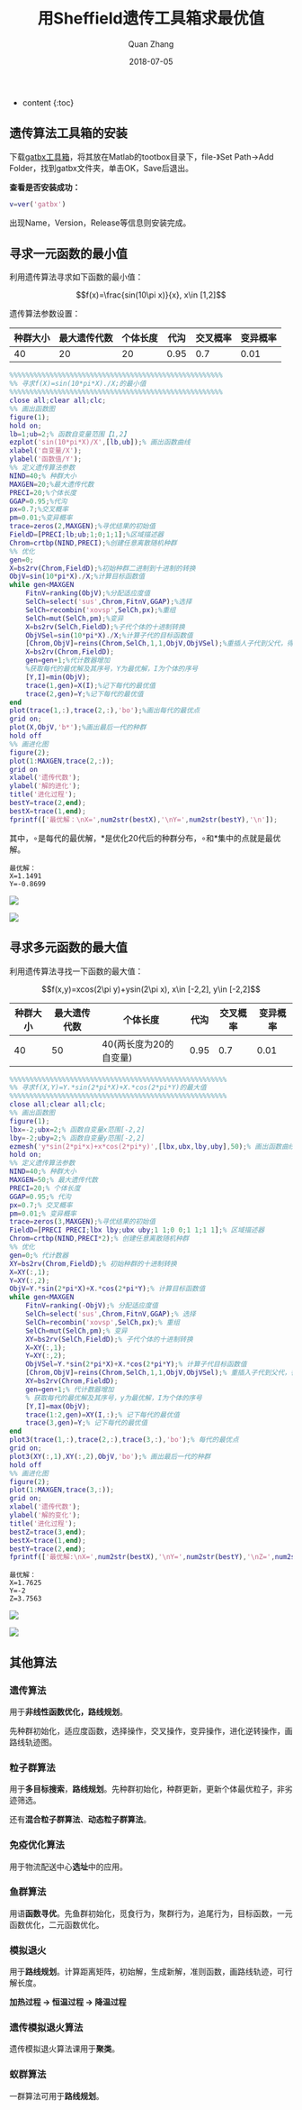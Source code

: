 ﻿---
layout: post
title: "用Sheffield遗传工具箱求最优值"
date: 2018-07-05
categories: 遗传算法 Matlab
tags: 遗传算法 Matlab
author: Quan Zhang
---

* content
{:toc}

## 遗传算法工具箱的安装

下载[gatbx工具箱](https://pan.baidu.com/s/19xh1CmdPPXhj-t0G5hYh4w)，将其放在Matlab的tootbox目录下，file-》Set Path->Add Folder，找到gatbx文件夹，单击OK，Save后退出。

**查看是否安装成功：**

```matlab
v=ver('gatbx')
```

出现Name，Version，Release等信息则安装完成。

## 寻求一元函数的最小值

利用遗传算法寻求如下函数的最小值：

<center>$$f(x)=\frac{sin(10\pi x)}{x}, x\in [1,2]$$</center>

遗传算法参数设置：

|种群大小|最大遗传代数|个体长度|代沟|交叉概率|变异概率|
|-|-|-|-|-|-|
|40|20|20|0.95|0.7|0.01|

```matlab
%%%%%%%%%%%%%%%%%%%%%%%%%%%%%%%%%%%%%%%%%%%%%%%%%%%%%
%% 寻求f(X)=sin(10*pi*X)./X;的最小值
%%%%%%%%%%%%%%%%%%%%%%%%%%%%%%%%%%%%%%%%%%%%%%%%%%%%%
close all;clear all;clc;
%% 画出函数图
figure(1);
hold on;
lb=1;ub=2;% 函数自变量范围【1,2】
ezplot('sin(10*pi*X)/X',[lb,ub]);% 画出函数曲线
xlabel('自变量/X');
ylabel('函数值/Y');
%% 定义遗传算法参数
NIND=40;% 种群大小
MAXGEN=20;%最大遗传代数
PRECI=20;%个体长度
GGAP=0.95;%代沟
px=0.7;%交叉概率
pm=0.01;%变异概率
trace=zeros(2,MAXGEN);%寻优结果的初始值
FieldD=[PRECI;lb;ub;1;0;1;1];%区域描述器
Chrom=crtbp(NIND,PRECI);%创建任意离散随机种群
%% 优化
gen=0;
X=bs2rv(Chrom,FieldD);%初始种群二进制到十进制的转换
ObjV=sin(10*pi*X)./X;%计算目标函数值
while gen<MAXGEN
    FitnV=ranking(ObjV);%分配适应度值
    SelCh=select('sus',Chrom,FitnV,GGAP);%选择
    SelCh=recombin('xovsp',SelCh,px);%重组
    SelCh=mut(SelCh,pm);%变异
    X=bs2rv(SelCh,FieldD);%子代个体的十进制转换
    ObjVSel=sin(10*pi*X)./X;%计算子代的目标函数值
    [Chrom,ObjV]=reins(Chrom,SelCh,1,1,ObjV,ObjVSel);%重插人子代到父代，得到新种群
    X=bs2rv(Chrom,FieldD);
    gen=gen+1;%代计数器增加
    %获取每代的最优解及其序号，Y为最优解，I为个体的序号
    [Y,I]=min(ObjV);
    trace(1,gen)=X(I);%记下每代的最优值
    trace(2,gen)=Y;%记下每代的最优值
end
plot(trace(1,:),trace(2,:),'bo');%画出每代的最优点
grid on;
plot(X,ObjV,'b*');%画出最后一代的种群
hold off
%% 画进化图
figure(2);
plot(1:MAXGEN,trace(2,:));
grid on
xlabel('遗传代数');
ylabel('解的进化');
title('进化过程');
bestY=trace(2,end);
bestX=trace(1,end);
fprintf(['最优解：\nX=',num2str(bestX),'\nY=',num2str(bestY),'\n']);
```

其中，$\circ$是每代的最优解，$\ast$是优化20代后的种群分布，$\circ$和$\ast$集中的点就是最优解。

	最优解：
	X=1.1491
	Y=-0.8699

![](/images/blog/20180705/1.jpg)

![](/images/blog/20180705/2.jpg)

## 寻求多元函数的最大值

利用遗传算法寻找一下函数的最大值：

<center>$$f(x,y)=xcos(2\pi y)+ysin(2\pi x), x\in [-2,2], y\in [-2,2]$$</center>

|种群大小|最大遗传代数|个体长度|代沟|交叉概率|变异概率|
|-|-|-|-|-|-|
|40|50|40(两长度为20的自变量)|0.95|0.7|0.01|

```matlab
%%%%%%%%%%%%%%%%%%%%%%%%%%%%%%%%%%%%%%%%%%%%%%%%%%%%%%
%% 寻求f(X,Y)=Y.*sin(2*pi*X)+X.*cos(2*pi*Y)的最大值
%%%%%%%%%%%%%%%%%%%%%%%%%%%%%%%%%%%%%%%%%%%%%%%%%%%%%%
close all;clear all;clc;
%% 画出函数图
figure(1);
lbx=-2;ubx=2;% 函数自变量x范围[-2,2]
lby=-2;uby=2;% 函数自变量y范围[-2,2]
ezmesh('y*sin(2*pi*x)+x*cos(2*pi*y)',[lbx,ubx,lby,uby],50);% 画出函数曲线
hold on;
%% 定义遗传算法参数
NIND=40;% 种群大小
MAXGEN=50;% 最大遗传代数
PRECI=20;% 个体长度
GGAP=0.95;% 代沟
px=0.7;% 交叉概率
pm=0.01;% 变异概率
trace=zeros(3,MAXGEN);%寻优结果的初始值
FieldD=[PRECI PRECI;lbx lby;ubx uby;1 1;0 0;1 1;1 1];% 区域描述器
Chrom=crtbp(NIND,PRECI*2);% 创建任意离散随机种群
%% 优化
gen=0;% 代计数器
XY=bs2rv(Chrom,FieldD);% 初始种群的十进制转换
X=XY(:,1);
Y=XY(:,2);
ObjV=Y.*sin(2*pi*X)+X.*cos(2*pi*Y);% 计算目标函数值
while gen<MAXGEN
    FitnV=ranking(-ObjV);% 分配适应度值
    SelCh=select('sus',Chrom,FitnV,GGAP);% 选择
    SelCh=recombin('xovsp',SelCh,px);% 重组
    SelCh=mut(SelCh,pm);% 变异
    XY=bs2rv(SelCh,FieldD);% 子代个体的十进制转换
    X=XY(:,1);
    Y=XY(:,2);
    ObjVSel=Y.*sin(2*pi*X)+X.*cos(2*pi*Y);% 计算子代目标函数值
    [Chrom,ObjV]=reins(Chrom,SelCh,1,1,ObjV,ObjVSel);% 重插入子代到父代，得到新种群
    XY=bs2rv(Chrom,FieldD);
    gen=gen+1;% 代计数器增加
    % 获取每代的最优解及其序号，y为最优解，I为个体的序号
    [Y,I]=max(ObjV);
    trace(1:2,gen)=XY(I,:);% 记下每代的最优值
    trace(3,gen)=Y;% 记下每代的最优值
end
plot3(trace(1,:),trace(2,:),trace(3,:),'bo');% 每代的最优点
grid on;
plot3(XY(:,1),XY(:,2),ObjV,'bo');% 画出最后一代的种群
hold off
%% 画进化图
figure(2);
plot(1:MAXGEN,trace(3,:));
grid on;
xlabel('遗传代数');
ylabel('解的变化');
title('进化过程');
bestZ=trace(3,end);
bestX=trace(1,end);
bestY=trace(2,end);
fprintf(['最优解:\nX=',num2str(bestX),'\nY=',num2str(bestY),'\nZ=',num2str(bestZ),'\n']);
```

	最优解：
	X=1.7625
	Y=-2
	Z=3.7563

![](/images/blog/20180705/3.jpg)

![](/images/blog/20180705/4.jpg)

## 其他算法

### 遗传算法

用于**非线性函数优化，路线规划**。

先种群初始化，适应度函数，选择操作，交叉操作，变异操作，进化逆转操作，画路线轨迹图。

### 粒子群算法

用于**多目标搜索**，**路线规划**。先种群初始化，种群更新，更新个体最优粒子，非劣迹筛选。

还有**混合粒子群算法**、**动态粒子群算法**。

### 免疫优化算法

用于物流配送中心**选址**中的应用。

### 鱼群算法

用语**函数寻优**。先鱼群初始化，觅食行为，聚群行为，追尾行为，目标函数，一元函数优化，二元函数优化。

### 模拟退火

用于**路线规划**。计算距离矩阵，初始解，生成新解，准则函数，画路线轨迹，可行解长度。

**加热过程 -> 恒温过程 -> 降温过程**

### 遗传模拟退火算法

遗传模拟退火算法课用于**聚类**。

### 蚁群算法

一群算法可用于**路线规划**。
